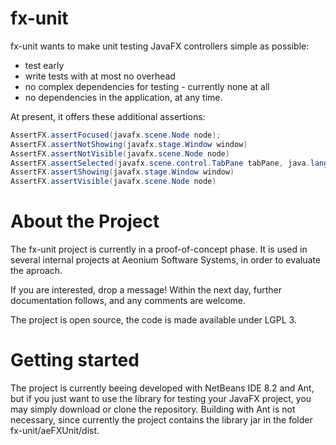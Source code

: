 # fx-unit

fx-unit wants to make unit testing JavaFX controllers simple as possible: 
+ test early
+ write tests with at most no overhead
+ no complex dependencies for testing - currently none at all
+ no dependencies in the application, at any time.

At present, it offers these additional assertions: 

```java
AssertFX.assertFocused(javafx.scene.Node node);
AssertFX.assertNotShowing(javafx.stage.Window window)
AssertFX.assertNotVisible(javafx.scene.Node node)
AssertFX.assertSelected(javafx.scene.control.TabPane tabPane, java.lang.String id)
AssertFX.assertShowing(javafx.stage.Window window)
AssertFX.assertVisible(javafx.scene.Node node)
```

# About the Project

The fx-unit project is currently in a proof-of-concept phase. It is used in several internal projects at Aeonium Software Systems, in order to evaluate the aproach. 

If you are interested, drop a message!
Within the next day, further documentation follows, and any comments are welcome.

The project is open source, the code is made available under LGPL 3.


# Getting started

The project is currently beeing developed with NetBeans IDE 8.2 and Ant, but if you just want to use the library for testing your JavaFX project, you may simply download or clone the repository. Building with Ant is not necessary, since currently the project contains the library jar in the folder fx-unit/aeFXUnit/dist.


```
